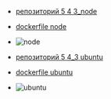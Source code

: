 - [репозиторий 5 4 3_node]()
- [dockerfile node](https://github.com/Jekker600/5.4/blob/main/dockerfile/5.4.3_node.dockerfile)
- ![node]()

- [репозиторий 5 4_3 ubuntu]()
- [dockerfile ubuntu](https://github.com/Jekker600/5.4/blob/main/dockerfile/5.4.3_ubuntu.dockerfile)
- ![ubuntu]()

